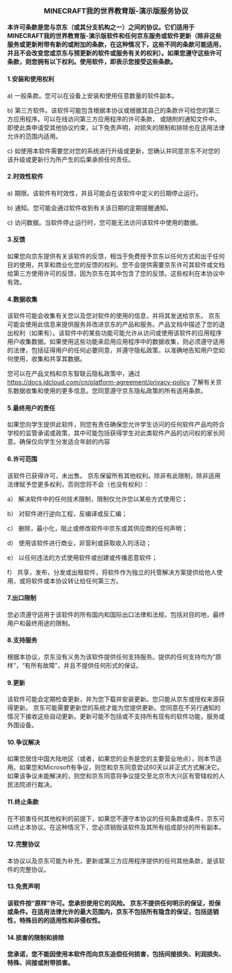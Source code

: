 ### <div align=center>MINECRAFT我的世界教育版-演示版服务协议</div> 

**本许可条款是您与京东（或其分支机构之一）之间的协议。它们适用于MINECRAFT我的世界教育版-演示版软件和任何京东服务或软件更新（除非这些服务或更新附带有新的或附加的条款，在这种情况下，这些不同的条款可能适用，并且不会改变您或京东与预更新的软件或服务有关的权利）。如果您遵守这些许可条款，则您拥有以下权利。使用软件，即表示您接受这些条款。**

#### **1.安装和使用权利**

a) 一般条款。您可以在设备上安装和使用任意数量的软件副本。

b) 第三方软件。该软件可能包含根据本协议或根据其自己的条款许可给您的第三方应用程序。可以在线访问第三方应用程序的许可条款， 或随附的通知文件中。即使此类申请受其他协议约束，以下免责声明，对损失的限制和排除也在适用法律允许的范围内适用。

c) 如使用本软件需要您对您的系统进行升级或更新，您确认并同意京东不对您的该升级或更新行为所产生的后果承担任何责任。

#### **2.时效性软件**

a) 期限。该软件有时效性，并且可能会在该软件中定义的日期停止运行。

b) 通知。您可能会通过软件收到有关该日期的定期提醒通知。

c) 访问数据。当软件停止运行时，您可能无法访问该软件中使用的数据。

#### **3.反馈**

如果您向京东提供有关该软件的反馈，相当于免费授予京东以任何方式和出于任何目的使用，共享和商业化您的反馈的权利。您不会提供需要京东许可其软件或文档给第三方使用许可的反馈，因为京东在其中包含了您的反馈。这些权利在本协议中有效。

#### **4.数据收集**

该软件可能会收集有关您以及您对软件的使用的信息，并将其发送给京东。 京东可能会使用此信息来提供服务并改进京东的产品和服务。产品文档中描述了您的退出权利（如果有）。该软件中的某些功能可能允许从访问或使用该软件的应用程序用户收集数据。如果使用这些功能来启用应用程序中的数据收集，则必须遵守适用的法律，包括征得用户的任何必要同意，并遵守隐私政策，以准确地告知用户您如何使用，收集和共享其数据。

您可以在产品文档和京东智联云隐私政策中，通过 https://docs.jdcloud.com/cn/platform-agreement/privacy-policy 了解有关京东数据收集和使用的更多信息。您同意遵守京东隐私政策的所有适用条款。

#### **5.最终用户的责任**

如果您向学生提供此软件，则您有责任确保您允许学生访问的任何软件产品均符合学校的监管承诺或政策，其中可能包括获得学生对此类软件产品的访问权的家长同意。确保仅向学生分发适合年龄的内容

#### **6.许可范围**

该软件已获得许可，未出售。 京东保留所有其他权利。除非有此限制，除非适用法律赋予您更多权利，否则您将不会（也没有权利）：

a） 解决软件中的任何技术限制，限制仅允许您以某些方式使用它；

b） 对软件进行逆向工程，反编译或反汇编；

c） 删除，最小化，阻止或修改软件中京东或其供应商的任何声明；

d） 使用该软件进行商业，非营利或获取收入的活动；

e） 以任何违法的方式使用软件或创建或传播恶意软件； 

f） 共享，发布，分发或出租软件，将软件作为独立的托管解决方案提供给他人使用，或将软件或本协议转让给任何第三方。

#### **7.出口限制**

您必须遵守适用于该软件的所有国内和国际出口法律和法规，包括对目的地，最终用户和最终用途的限制。

#### **8.支持服务**

根据本协议，京东没有义务为该软件提供任何支持服务。提供的任何支持均为“原样”，“有所有故障”，并且不提供任何形式的保证。

 

#### **9.更新**

该软件可能会定期检查更新，并为您下载并安装更新。您只能从京东或授权来源获得更新。 京东可能需要更新您的系统才能为您提供更新。您同意在不另行通知的情况下接收这些自动更新。更新可能不包括或不支持所有现有的软件功能，服务或外围设备。

#### **10.争议解决**

如果您居住中国大陆地区（或者，如果您的业务是您的主要营业地点），则本节适用。如果您和Microsoft有争议，则您和京东同意尝试60天以非正式方式解决它。如果该争议未能解决的，则您和京东同意将争议提交至北京市大兴区有管辖权的人民法院进行裁决。

#### **11.终止条款**

在不损害任何其他权利的前提下，如果您不遵守本协议的任何条款或条件，京东可以终止本协议。在这种情况下，您必须销毁该软件及其所有组成部分的所有副本。

#### **12.完整协议**

本协议以及京东可能为补充，更新或第三方应用程序提供的任何其他条款，是该软件的完整协议。

#### **13.免责声明**

**该软件按“原样”许可。您承担使用它的风险。 京东不提供任何明示的保证，担保或条件。在适用法律允许的最大范围内，京东不包括所有隐含的保证，包括适销性，特殊目的的适用性和非侵权性。**

#### **14.损害的限制和排除**

**您承诺，您不能因使用本软件而向京东追偿任何损害，包括间接损失、利润损失、特殊、间接或附带损害。**


 
